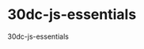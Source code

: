 # 30dc-js-essentials
30dc-js-essentials

<!-- Lesson 2 Time Pause 15:45 -->
<!-- Lesson (03). 19:50 / 17:21, (01:06:29) Vid Time End -->

<!-- Logical Operator -->
<!-- Lesson (04) Operators. 21:58 / 28:05, (01:06:29) Vid Time End Type Conversion -->
<!-- Lesson (04) Operators. 28:05 / 32:42, (01:06:29) Vid Time End Logical Operator -->

<!-- Lesson (05) Conditional Operators. 32:42 / 37:25, (01:06:29) Vid Time End Conditional Operator -->

<!-- Lesson (05) Conditional Operators. 39:32 / 42:20, (01:06:29) Vid Time End Conditional Operator Switch -->


<!-- Lesson (06) Loops. 42:20 / 48:08, (01:06:29) Vid Time End Loops for loop -->